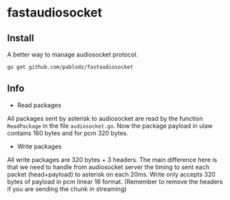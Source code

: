 # fastaudiosocket

## Install

A better way to manage audiosocket protocol.

```bash
go get github.com/pablodz/fastaudiosocket
```

## Info

- Read packages

All packages sent by asterisk to audiosocket are read by the function `ReadPackage` in the file `audiosocket.go`. Now the package payload in ulaw contains 160 bytes and for pcm 320 bytes.

- Write packages

All write packages are 320 bytes + 3 headers. The main difference here is that we need to handle from audiosocket server the timing to sent each packet (head+payload) to asterisk on each 20ms. Write only accepts 320 bytes of payload in pcm linear 16 format. (Remember to remove the headers if you are sending the chunk in streaming)
